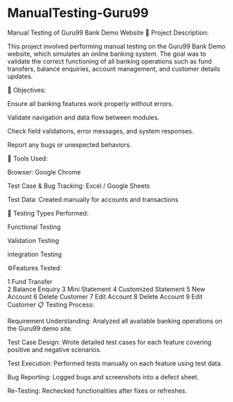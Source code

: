 # ManualTesting-Guru99
Manual Testing of Guru99 Bank Demo Website
📝 Project Description:

This project involved performing manual testing on the Guru99 Bank Demo website, which simulates an online banking system.
The goal was to validate the correct functioning of all banking operations such as fund transfers, balance enquiries, account management, and customer details updates.

🎯 Objectives:

Ensure all banking features work properly without errors.

Validate navigation and data flow between modules.

Check field validations, error messages, and system responses.

Report any bugs or unexpected behaviors.

🧰 Tools Used:

Browser: Google Chrome

Test Case & Bug Tracking: Excel / Google Sheets

Test Data: Created manually for accounts and transactions

🧪 Testing Types Performed:

Functional Testing

Validation Testing

integration Testing

⚙️Features Tested:

1	Fund Transfer	
2	Balance Enquiry	
3	Mini Statement
4	Customized Statement
5	New Account
6	Delete Customer
7	Edit Account
8	Delete Account
9	Edit Customer
📋 Testing Process:

Requirement Understanding:
Analyzed all available banking operations on the Guru99 demo site.

Test Case Design:
Wrote detailed test cases for each feature covering positive and negative scenarios.

Test Execution:
Performed tests manually on each feature using test data.

Bug Reporting:
Logged bugs and screenshots into a defect sheet.

Re-Testing:
Rechecked functionalities after fixes or refreshes.
